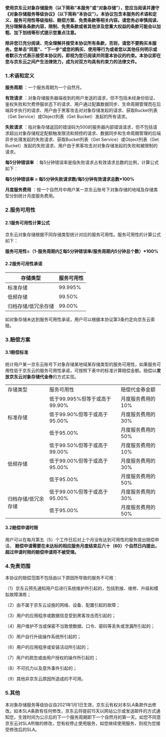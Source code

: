**使用京东云对象存储服务（以下简称“本服务”或“对象存储”），您应当阅读并遵守《对象存储服务等级协议》（以下简称“本协议”）。本协议包含本服务的术语和定义、服务可用性等级指标、赔偿方案、免责条款等相关内容。请您务必审慎阅读、充分理解各条款内容，限制、免责条款或者其他涉及您重大权益的条款可能会以加粗、加下划线等形式提示您重点注意。**

 

**除非您已充分阅读、完全理解并接受本协议所有条款，否则，请您不要购买本服务。您单击“同意”、“下一步”或您的购买、使用等行为或者您以其他任何明示或者默示方式表示接受本协议的，即视为您已阅读并同意本协议的约束。本协议即在您与京东云之间产生法律效力，成为对双方均具有约束力的法律文件。**

 

### 1.术语和定义

**服务周期** ：一个服务周期为一个自然月。 

**有效请求** ：对象存储服务器端收到的用户发送的请求，但不包括未经身份验证、鉴权失败和欠费停服状态下的请求、用户通过配置数据同步、生命周期管理而在后端异步执行的请求、用户由于黑客攻击对对象存储发起的请求、获取Bucket列表（Get Service）或Object列表（Get Bucket）发起的所有请求。 

**失败请求**  ：指对象存储返回的错误码为500的服务器内部错误请求，但不包括请求超出对象存储规定配额触发限流和频控的请求、数据同步和生命周期管理的后端异步处理发起的失败请求、获取Bucket列表（Get Service）或Object列表（Get Bucket）发起的失败请求、用户由于黑客攻击对对象存储发起的失败和被限制的请求。 

**每5分钟错误率**  ：每5分钟错误率是指失败请求占有效请求总数的比例，计算公式如下： 

**每5分钟错误率 = 每5分钟失败请求数/每5分钟有效请求总数\*100%** 

**月度服务费用**  ：按一个自然月中用户某一京东云账号下对象存储的地域及存储类型分别统计月度服务费用。

 

### 2.服务可用性

 

#### 2.1服务可用性计算公式

 

京东云对象存储根据不同存储类型统计对应的服务可用性。服务可用性的计算公式如下：

 

**服务可用性=（1-服务周期内∑每5分钟错误率/服务周期内5分钟总个数）\*100%**

 

#### 2.2服务可用性承诺

| 存储类型            | 服务可用性 |
| ------------------- | ---------- |
| 标准存储            | 99.995%    |
| 低频存储            | 99.50%     |
| 归档存储/低冗余存储 | 99.00%     |

 

 

如对象存储未达到服务可用性承诺，用户可以根据本协议第3条约定向京东云索赔。

 

### 3.赔偿方案

#### 3.1赔偿标准

统计用户某一京东云账号下对象存储某地域某存储类型的服务可用性，如果服务可用性低于京东云的服务可用性承诺，可按照下表中的标准计算赔偿金额。赔偿以**发放京东云对象存储代金券**的方式实现。

<table>
 <tr>
  <td>存储类型</td> 
  <td>服务可用性</td>
  <td>赔偿代金券金额</td>
 </tr>
 <tr>
  <td rowspan="3">标准存储</td>
  <td>低于99.995%但等于或高于99.90%</td>
  <td>月度服务费用的10%</td>
 </tr>
 <tr>
  <td>低于99.90%但等于或高于95.00%</td>  
  <td>月度服务费用的30%</td>  
 </tr>
 <tr>
  <td>低于95.00%</td>  
  <td>月度服务费用的50%</td>  
 </tr>
 <tr>
  <td rowspan="3">低频存储</td>
  <td>低于99.50%但等于或高于99.00%</td>
  <td>月度服务费用的10%</td>
 </tr>
 <tr>
  <td>低于99.00%但等于或高于95.00%</td>  
  <td>月度服务费用的30%</td>  
 </tr>
 <tr>
  <td>低于95.00%</td>  
  <td>月度服务费用的50%</td>  
 </tr>
 <tr>
  <td rowspan="2">归档存储/低冗余存储</td>
  <td>低于99.00%但等于或高于95.00%</td>  
  <td>月度服务费用的30%</td>  
 </tr>
 <tr>
  <td>低于95.00%</td>  
  <td>月度服务费用的50%</td>  
 </tr>
</table>


#### 3.2赔偿申请时限

用户可以在每月第五（5）个工作日后对上个月没有达到可用性的服务提出赔偿申请。 **赔偿申请需要在未达标的相应服务月度结束后六十（60）个自然日内提出，超过申请时限的赔偿申请将不被受理。**

 

### 4.免责范围

本协议的赔偿范围不包括由以下原因所导致的服务不可用：

（1）京东云预先通知用户后进行系统维护所引起的，包括割接、维修、升级和模拟故障演练；

（2）由不属于京东云设施的网络、设备、配置引起的故障；

（3）用户的应用程序或数据信息受到黑客攻击而引起的；

（4）用户维护不当或保密不当致使数据、口令、密码等丢失或泄漏所引起的；

（5）用户自行升级操作系统所引起的；

（6）用户的应用程序或安装活动所引起的；

（7）用户的疏忽或由用户授权的操作所引起的；

（8）不可抗力以及意外事件引起的；

（9）其他非京东云原因所造成的不可用。

### 5.其他

本对象存储服务等级协议自2021年1月1日生效，京东云有权对本SLA条款作出修改。如本SLA条款有任何修改，京东云将提前15天以网站公示或发送邮件的方式通知您，生效时间为公示后的下一个服务周期即下一个自然月的第一天。如您不同意京东云对SLA所做的修改，您有权停止使用服务，如您继续使用服务，则视为您接受修改后的SLA。
